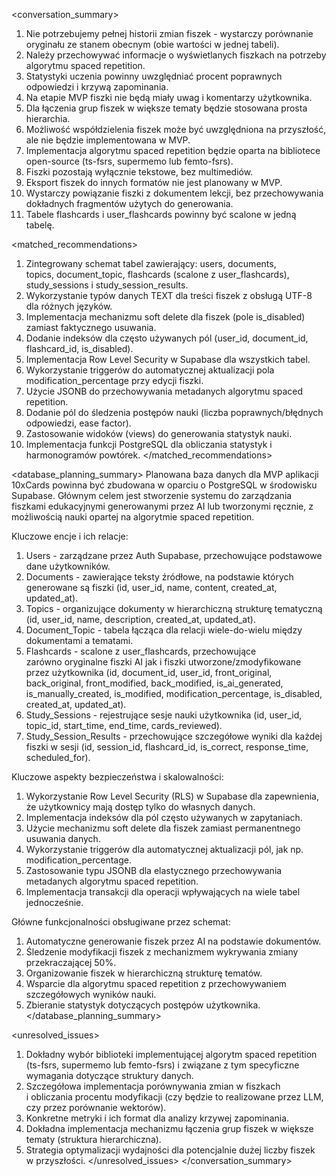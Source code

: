 <conversation_summary>

<decisions>

1. Nie potrzebujemy pełnej historii zmian fiszek - wystarczy porównanie oryginału ze stanem obecnym (obie wartości w jednej tabeli).
2. Należy przechowywać informacje o wyświetlanych fiszkach na potrzeby algorytmu spaced repetition.
3. Statystyki uczenia powinny uwzględniać procent poprawnych odpowiedzi i krzywą zapominania.
4. Na etapie MVP fiszki nie będą miały uwag i komentarzy użytkownika.
5. Dla łączenia grup fiszek w większe tematy będzie stosowana prosta hierarchia.
6. Możliwość współdzielenia fiszek może być uwzględniona na przyszłość, ale nie będzie implementowana w MVP.
7. Implementacja algorytmu spaced repetition będzie oparta na bibliotece open-source (ts-fsrs, supermemo lub femto-fsrs).
8. Fiszki pozostają wyłącznie tekstowe, bez multimediów.
9. Eksport fiszek do innych formatów nie jest planowany w MVP.
10. Wystarczy powiązanie fiszki z dokumentem lekcji, bez przechowywania dokładnych fragmentów użytych do generowania.
11. Tabele flashcards i user_flashcards powinny być scalone w jedną tabelę.
</decisions>

<matched_recommendations>

1. Zintegrowany schemat tabel zawierający: users, documents, topics, document_topic, flashcards (scalone z user_flashcards), study_sessions i study_session_results.
2. Wykorzystanie typów danych TEXT dla treści fiszek z obsługą UTF-8 dla różnych języków.
3. Implementacja mechanizmu soft delete dla fiszek (pole is_disabled) zamiast faktycznego usuwania.
4. Dodanie indeksów dla często używanych pól (user_id, document_id, flashcard_id, is_disabled).
5. Implementacja Row Level Security w Supabase dla wszystkich tabel.
6. Wykorzystanie triggerów do automatycznej aktualizacji pola modification_percentage przy edycji fiszki.
7. Użycie JSONB do przechowywania metadanych algorytmu spaced repetition.
8. Dodanie pól do śledzenia postępów nauki (liczba poprawnych/błędnych odpowiedzi, ease factor).
9. Zastosowanie widoków (views) do generowania statystyk nauki.
10. Implementacja funkcji PostgreSQL dla obliczania statystyk i harmonogramów powtórek.
</matched_recommendations>

<database_planning_summary>
Planowana baza danych dla MVP aplikacji 10xCards powinna być zbudowana w oparciu o PostgreSQL w środowisku Supabase. Głównym celem jest stworzenie systemu do zarządzania fiszkami edukacyjnymi generowanymi przez AI lub tworzonymi ręcznie, z możliwością nauki opartej na algorytmie spaced repetition.

Kluczowe encje i ich relacje:

1. Users - zarządzane przez Auth Supabase, przechowujące podstawowe dane użytkowników.
2. Documents - zawierające teksty źródłowe, na podstawie których generowane są fiszki (id, user_id, name, content, created_at, updated_at).
3. Topics - organizujące dokumenty w hierarchiczną strukturę tematyczną (id, user_id, name, description, created_at, updated_at).
4. Document_Topic - tabela łącząca dla relacji wiele-do-wielu między dokumentami a tematami.
5. Flashcards - scalone z user_flashcards, przechowujące zarówno oryginalne fiszki AI jak i fiszki utworzone/zmodyfikowane przez użytkownika (id, document_id, user_id, front_original, back_original, front_modified, back_modified, is_ai_generated, is_manually_created, is_modified, modification_percentage, is_disabled, created_at, updated_at).
6. Study_Sessions - rejestrujące sesje nauki użytkownika (id, user_id, topic_id, start_time, end_time, cards_reviewed).
7. Study_Session_Results - przechowujące szczegółowe wyniki dla każdej fiszki w sesji (id, session_id, flashcard_id, is_correct, response_time, scheduled_for).

Kluczowe aspekty bezpieczeństwa i skalowalności:

1. Wykorzystanie Row Level Security (RLS) w Supabase dla zapewnienia, że użytkownicy mają dostęp tylko do własnych danych.
2. Implementacja indeksów dla pól często używanych w zapytaniach.
3. Użycie mechanizmu soft delete dla fiszek zamiast permanentnego usuwania danych.
4. Wykorzystanie triggerów dla automatycznej aktualizacji pól, jak np. modification_percentage.
5. Zastosowanie typu JSONB dla elastycznego przechowywania metadanych algorytmu spaced repetition.
6. Implementacja transakcji dla operacji wpływających na wiele tabel jednocześnie.

Główne funkcjonalności obsługiwane przez schemat:

1. Automatyczne generowanie fiszek przez AI na podstawie dokumentów.
2. Śledzenie modyfikacji fiszek z mechanizmem wykrywania zmiany przekraczającej 50%.
3. Organizowanie fiszek w hierarchiczną strukturę tematów.
4. Wsparcie dla algorytmu spaced repetition z przechowywaniem szczegółowych wyników nauki.
5. Zbieranie statystyk dotyczących postępów użytkownika.
</database_planning_summary>

<unresolved_issues>
1. Dokładny wybór biblioteki implementującej algorytm spaced repetition (ts-fsrs, supermemo lub femto-fsrs) i związane z tym specyficzne wymagania dotyczące struktury danych.
2. Szczegółowa implementacja porównywania zmian w fiszkach i obliczania procentu modyfikacji (czy będzie to realizowane przez LLM, czy przez porównanie wektorów).
3. Konkretne metryki i ich format dla analizy krzywej zapominania.
4. Dokładna implementacja mechanizmu łączenia grup fiszek w większe tematy (struktura hierarchiczna).
5. Strategia optymalizacji wydajności dla potencjalnie dużej liczby fiszek w przyszłości.
</unresolved_issues>
</conversation_summary>